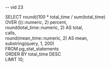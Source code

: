 
-- vid 23 

SELECT round((100 * total_time / sum(total_time)                       
           OVER ())::numeric, 2) percent,                        
           round(total_time::numeric, 2) AS total,                  
           calls,                                                   
           round(mean_time::numeric, 2) AS mean,                    
           substring(query, 1, 200)                                  
 FROM  pg_stat_statements                                               
           ORDER BY total_time DESC                                               
           LIMIT 10;                                                              
